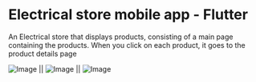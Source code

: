 # Electrical store mobile app - Flutter

An Electrical store that displays products, consisting of a main page containing the products. When you click on each product, it goes to the product details page

![Image](https://github.com/user-attachments/assets/d250f29c-9337-489a-a38d-979c0e16e326) || ![Image](https://github.com/user-attachments/assets/cd4e9854-f493-41a5-9c5f-673ced5643b9) || ![Image](https://github.com/user-attachments/assets/c32270bd-005f-4bbc-b3d9-bbbee9c369d9)





